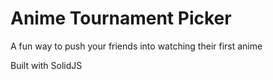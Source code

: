 # Anime Tournament Picker

A fun way to push your friends into watching their first anime

Built with SolidJS
